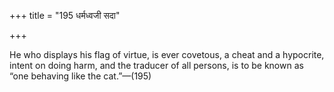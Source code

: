 +++
title = "195 धर्मध्वजी सदा"

+++

He who displays his flag of virtue, is ever covetous, a cheat and a hypocrite, intent on doing harm, and the traducer of all persons, is to be known as “one behaving like the cat.”—(195)